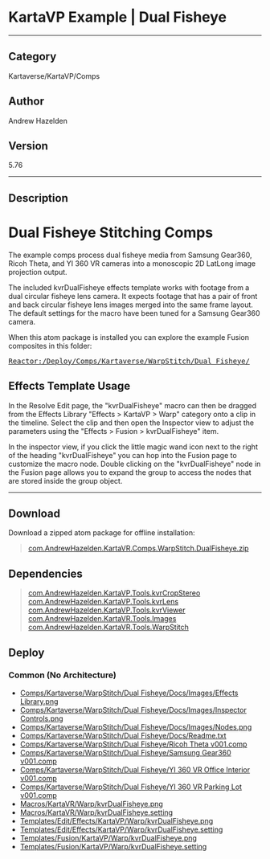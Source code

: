 # KartaVP Example | Dual Fisheye
___

## Category
Kartaverse/KartaVP/Comps

## Author
Andrew Hazelden

## Version
5.76

___

## Description
<h1>Dual Fisheye Stitching Comps</h1>

<p>The example comps process dual fisheye media from Samsung Gear360, Ricoh Theta, and YI 360 VR cameras into a monoscopic 2D LatLong image projection output.</p>

<p>The included kvrDualFisheye effects template works with footage from a dual circular fisheye lens camera. It expects footage that has a pair of front and back circular fisheye lens images merged into the same frame layout. The default settings for the macro have been tuned for a Samsung Gear360 camera.</p>

<p>When this atom package is installed you can explore the example Fusion composites in this folder:</p>
<pre><a href="file://Reactor:/Deploy/Comps/Kartaverse/WarpStitch/Dual Fisheye/">Reactor:/Deploy/Comps/Kartaverse/WarpStitch/Dual Fisheye/</a></pre>

<h2>Effects Template Usage</h2>
<p>In the Resolve Edit page, the "kvrDualFisheye" macro can then be dragged from the Effects Library "Effects &gt; KartaVP &gt; Warp" category onto a clip in the timeline. Select the clip and then open the Inspector view to adjust the parameters using the "Effects &gt; Fusion &gt; kvrDualFisheye" item.</p>

<p>In the inspector view, if you click the little magic wand icon next to the right of the heading "kvrDualFisheye" you can hop into the Fusion page to customize the macro node. Double clicking on the "kvrDualFisheye" node in the Fusion page allows you to expand the group to access the nodes that are stored inside the group object.</p>

___

## Download

Download a zipped atom package for offline installation:
> [com.AndrewHazelden.KartaVR.Comps.WarpStitch.DualFisheye.zip](https://gitlab.com/WeSuckLess/Reactor/-/archive/master/Reactor-master.zip?path=Atoms/com.AndrewHazelden.KartaVR.Comps.WarpStitch.DualFisheye)  

## Dependencies

> [com.AndrewHazelden.KartaVP.Tools.kvrCropStereo](com.AndrewHazelden.KartaVP.Tools.kvrCropStereo.md)  
> [com.AndrewHazelden.KartaVP.Tools.kvrLens](com.AndrewHazelden.KartaVP.Tools.kvrLens.md)  
> [com.AndrewHazelden.KartaVP.Tools.kvrViewer](com.AndrewHazelden.KartaVP.Tools.kvrViewer.md)  
> [com.AndrewHazelden.KartaVR.Tools.Images](com.AndrewHazelden.KartaVR.Tools.Images.md)  
> [com.AndrewHazelden.KartaVR.Tools.WarpStitch](com.AndrewHazelden.KartaVR.Tools.WarpStitch.md)  
## Deploy

### Common (No Architecture)

<ul>
<li><a href="https://gitlab.com/WeSuckLess/Reactor/-/blob/master/Atoms/com.AndrewHazelden.KartaVR.Comps.WarpStitch.DualFisheye/Comps/Kartaverse/WarpStitch/Dual Fisheye/Docs/Images/Effects Library.png?ref_type=heads">Comps/Kartaverse/WarpStitch/Dual Fisheye/Docs/Images/Effects Library.png</a></li>
<li><a href="https://gitlab.com/WeSuckLess/Reactor/-/blob/master/Atoms/com.AndrewHazelden.KartaVR.Comps.WarpStitch.DualFisheye/Comps/Kartaverse/WarpStitch/Dual Fisheye/Docs/Images/Inspector Controls.png?ref_type=heads">Comps/Kartaverse/WarpStitch/Dual Fisheye/Docs/Images/Inspector Controls.png</a></li>
<li><a href="https://gitlab.com/WeSuckLess/Reactor/-/blob/master/Atoms/com.AndrewHazelden.KartaVR.Comps.WarpStitch.DualFisheye/Comps/Kartaverse/WarpStitch/Dual Fisheye/Docs/Images/Nodes.png?ref_type=heads">Comps/Kartaverse/WarpStitch/Dual Fisheye/Docs/Images/Nodes.png</a></li>
<li><a href="https://gitlab.com/WeSuckLess/Reactor/-/blob/master/Atoms/com.AndrewHazelden.KartaVR.Comps.WarpStitch.DualFisheye/Comps/Kartaverse/WarpStitch/Dual Fisheye/Docs/Readme.txt?ref_type=heads">Comps/Kartaverse/WarpStitch/Dual Fisheye/Docs/Readme.txt</a></li>
<li><a href="https://gitlab.com/WeSuckLess/Reactor/-/blob/master/Atoms/com.AndrewHazelden.KartaVR.Comps.WarpStitch.DualFisheye/Comps/Kartaverse/WarpStitch/Dual Fisheye/Ricoh Theta v001.comp?ref_type=heads">Comps/Kartaverse/WarpStitch/Dual Fisheye/Ricoh Theta v001.comp</a></li>
<li><a href="https://gitlab.com/WeSuckLess/Reactor/-/blob/master/Atoms/com.AndrewHazelden.KartaVR.Comps.WarpStitch.DualFisheye/Comps/Kartaverse/WarpStitch/Dual Fisheye/Samsung Gear360 v001.comp?ref_type=heads">Comps/Kartaverse/WarpStitch/Dual Fisheye/Samsung Gear360 v001.comp</a></li>
<li><a href="https://gitlab.com/WeSuckLess/Reactor/-/blob/master/Atoms/com.AndrewHazelden.KartaVR.Comps.WarpStitch.DualFisheye/Comps/Kartaverse/WarpStitch/Dual Fisheye/YI 360 VR Office Interior v001.comp?ref_type=heads">Comps/Kartaverse/WarpStitch/Dual Fisheye/YI 360 VR Office Interior v001.comp</a></li>
<li><a href="https://gitlab.com/WeSuckLess/Reactor/-/blob/master/Atoms/com.AndrewHazelden.KartaVR.Comps.WarpStitch.DualFisheye/Comps/Kartaverse/WarpStitch/Dual Fisheye/YI 360 VR Parking Lot v001.comp?ref_type=heads">Comps/Kartaverse/WarpStitch/Dual Fisheye/YI 360 VR Parking Lot v001.comp</a></li>
<li><a href="https://gitlab.com/WeSuckLess/Reactor/-/blob/master/Atoms/com.AndrewHazelden.KartaVR.Comps.WarpStitch.DualFisheye/Macros/KartaVR/Warp/kvrDualFisheye.png?ref_type=heads">Macros/KartaVR/Warp/kvrDualFisheye.png</a></li>
<li><a href="https://gitlab.com/WeSuckLess/Reactor/-/blob/master/Atoms/com.AndrewHazelden.KartaVR.Comps.WarpStitch.DualFisheye/Macros/KartaVR/Warp/kvrDualFisheye.setting?ref_type=heads">Macros/KartaVR/Warp/kvrDualFisheye.setting</a></li>
<li><a href="https://gitlab.com/WeSuckLess/Reactor/-/blob/master/Atoms/com.AndrewHazelden.KartaVR.Comps.WarpStitch.DualFisheye/Templates/Edit/Effects/KartaVP/Warp/kvrDualFisheye.png?ref_type=heads">Templates/Edit/Effects/KartaVP/Warp/kvrDualFisheye.png</a></li>
<li><a href="https://gitlab.com/WeSuckLess/Reactor/-/blob/master/Atoms/com.AndrewHazelden.KartaVR.Comps.WarpStitch.DualFisheye/Templates/Edit/Effects/KartaVP/Warp/kvrDualFisheye.setting?ref_type=heads">Templates/Edit/Effects/KartaVP/Warp/kvrDualFisheye.setting</a></li>
<li><a href="https://gitlab.com/WeSuckLess/Reactor/-/blob/master/Atoms/com.AndrewHazelden.KartaVR.Comps.WarpStitch.DualFisheye/Templates/Fusion/KartaVP/Warp/kvrDualFisheye.png?ref_type=heads">Templates/Fusion/KartaVP/Warp/kvrDualFisheye.png</a></li>
<li><a href="https://gitlab.com/WeSuckLess/Reactor/-/blob/master/Atoms/com.AndrewHazelden.KartaVR.Comps.WarpStitch.DualFisheye/Templates/Fusion/KartaVP/Warp/kvrDualFisheye.setting?ref_type=heads">Templates/Fusion/KartaVP/Warp/kvrDualFisheye.setting</a></li>
</ul>
